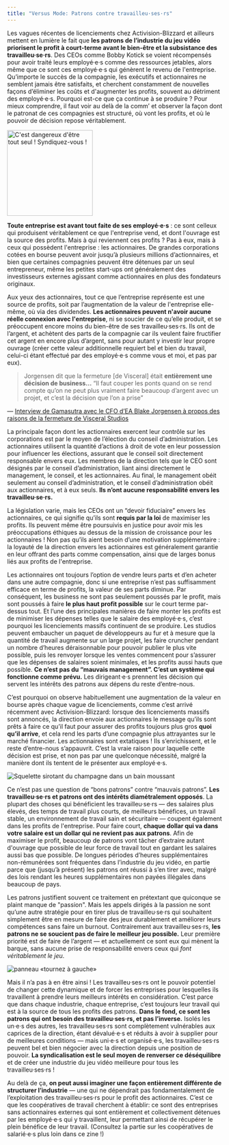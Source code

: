 ```yaml
---
title: "Versus Mode: Patrons contre travailleu·ses·rs"
---
```

Les vagues récentes de licenciements chez Activision-Blizzard et ailleurs mettent en lumière le fait que **les patrons de l’industrie du jeu vidéo priorisent le profit à court-terme avant le bien-être et la subsistance des travailleu·se·rs**. Des CEOs comme Bobby Kotick se voient récompensés pour avoir traité leurs employé·e·s comme des ressources jetables, alors même que ce sont ces employé·e·s qui génèrent le revenu de l'entreprise. Qu’importe le succès de la compagnie, les exécutifs et actionnaires ne semblent jamais être satisfaits, et cherchent constamment de nouvelles façons d’éliminer les coûts et d'augmenter les profits, souvent au détriment des employé·e·s. Pourquoi est-ce que ça continue à se produire ? Pour mieux comprendre, il faut voir au delà de la comm’ et observer la façon dont le patronat de ces compagnies est structuré, où vont les profits, et où le pouvoir de décision repose véritablement.

<div class="md-img left off-1">
<img
  src="/images/dangeroustogoalone_organize.png"
  alt="C'est dangereux d'être tout seul ! Syndiquez-vous !"
    style="width:200px;max-width:100%;"
/>
</div>

**Toute entreprise est avant tout faite de ses employé·e·s** : ce sont celleux qui produisent véritablement ce que l'entreprise vend, et dont l'ouvrage est la source des profits. Mais à qui reviennent ces profits ? Pas à eux, mais à ceux qui possèdent l'entreprise : les actionnaires. De grandes corporations cotées en bourse peuvent avoir jusqu’à plusieurs millions d’actionnaires, et bien que certaines compagnies peuvent être détenues par un seul entrepreneur, même les petites start-ups ont généralement des investisseurs externes agissant comme actionnaires en plus des fondateurs originaux.

Aux yeux des actionnaires, tout ce que l’entreprise représente est une source de profits, soit par l’augmentation de la valeur de l'entreprise elle-même, où via des dividendes. **Les actionnaires peuvent n'avoir aucune réelle connexion avec l'entreprise**, ni se soucier de ce qu’elle produit, et se préoccupent encore moins du bien-être de ses travailleu·ses·rs. Ils ont de l’argent, et achètent des parts de la compagnie car ils veulent faire fructifier cet argent en encore plus d’argent, sans pour autant y investir leur propre ouvrage (créer cette valeur additionnelle requiert bel et bien du travail, celui-ci étant effectué par des employé·e·s comme vous et moi, et pas par eux).


>Jorgensen dit que la fermeture [de Visceral] était **entièrement une décision de business…** “Il faut couper les ponts quand on se rend compte qu’on ne peut plus vraiment faire beaucoup d’argent avec un projet, et c’est la décision que l’on a prise”

<div class="md-attribution">
&#x2014;
<a href="https://www.gamasutra.com/view/news/310630/EA_Viscerals_canned_Star_Wars_project_too_linear_for_modern_tastes.php">
Interview de Gamasutra avec le CFO d’EA Blake Jorgensen à propos des raisons de la fermeture de Visceral Studios
</a>
</div>

La principale façon dont les actionnaires exercent leur contrôle sur les corporations est par le moyen de l’élection du conseil d’administration. Les actionnaires utilisent la quantité d’actions à droit de vote en leur possession pour influencer les élections, assurant que le conseil soit directement responsable envers eux. Les membres de la direction tels que le CEO sont désignés par le conseil d’administration, liant ainsi directement le management, le conseil, et les actionnaires. Au final, le management obéit seulement au conseil d’administration, et le conseil d’administration obéit aux actionnaires, et à eux seuls. **Ils n’ont aucune responsabilité envers les travailleu·se·rs.**

La législation varie, mais les CEOs ont un “devoir fiduciaire” envers les actionnaires, ce qui signifie qu’ils sont **requis par la loi** de maximiser les profits. Ils peuvent même être poursuivis en justice pour avoir mis les préoccupations éthiques au dessus de la mission de croissance pour les actionnaires ! Non pas qu’ils aient besoin d’une motivation supplémentaire : la loyauté de la direction envers les actionnaires est généralement garantie en leur offrant des parts comme compensation, ainsi que de larges bonus liés aux profits de l'entreprise.

Les actionnaires ont toujours l’option de vendre leurs parts et d’en acheter dans une autre compagnie, donc si une entreprise n’est pas suffisamment efficace en terme de profits, la valeur de ses parts diminue. Par conséquent, les business ne sont pas seulement poussés par le profit, mais sont poussés à faire **le plus haut profit possible** sur le court terme par-dessus tout. Et l’une des principales manières de faire monter les profits est de minimiser les dépenses telles que le salaire des employé·e·s, c’est pourquoi les licenciements massifs continuent de se produire. Les studios peuvent embaucher un paquet de développeurs au fur et à mesure que la quantité de travail augmente sur un large projet, les faire cruncher pendant un nombre d’heures déraisonnable pour pouvoir publier le plus vite possible, puis les renvoyer lorsque les ventes commencent pour s’assurer que les dépenses de salaires soient minimales, et les profits aussi hauts que possible. **Ce n’est pas du “mauvais management”. C’est un système qui fonctionne comme prévu.** Les dirigeant·e·s prennent les décision qui servent les intérêts des patrons aux dépens du reste d’entre-nous.


C’est pourquoi on observe habituellement une augmentation de la valeur en bourse après chaque vague de licenciements, comme c’est arrivé récemment avec Activision-Blizzard: lorsque des licenciements massifs sont annoncés, la direction envoie aux actionnaires le message qu’ils sont prêts à faire ce qu’il faut pour assurer des profits toujours plus gros **quoi qu’il arrive**, et cela rend les parts d’une compagnie plus attrayantes sur le marché financier. Les actionnaires sont extatiques ! Ils s’enrichissent, et le reste d’entre-nous s’appauvrit. C’est la vraie raison pour laquelle cette décision est prise, et non pas par une quelconque nécessité, malgré la manière dont ils tentent de le présenter aux employé·e·s.

<div class="md-img off-2">
<img
  src="/images/skeleton.svg"
  alt="Squelette sirotant du champagne dans un bain moussant"
/>
</div>

Ce n’est pas une question de “bons patrons” contre “mauvais patrons”. **Les travailleu·se·rs et patrons ont des intérêts diamétralement opposés**. La plupart des choses qui bénéficient les travailleu·se·rs — des salaires plus élevés, des temps de travail plus courts, de meilleurs bénéfices, un travail stable, un environnement de travail sain et sécuritaire —  coupent également dans les profits de l'entreprise. Pour faire court, **chaque dollar qui va dans votre salaire est un dollar qui ne revient pas aux patrons**. Afin de maximiser le profit, beaucoup de patrons vont tâcher d’extraire autant d'ouvrage que possible de leur force de travail tout en gardant les salaires aussi bas que possible. De longues périodes d’heures supplémentaires non-rémunérées sont fréquentes dans l’industrie du jeu vidéo, en partie parce que (jusqu’à présent) les patrons ont réussi à s’en tirer avec, malgré des lois rendant les heures supplémentaires non payées illégales dans beaucoup de pays.

Les patrons justifient souvent ce traitement en prétextant que quiconque se plaint manque de "passion". Mais les appels dirigés à la passion ne sont qu’une autre stratégie pour en tirer plus de travailleu·se·rs qui souhaitent simplement être en mesure de faire des jeux durablement et améliorer leurs compétences sans faire un burnout. Contrairement aux travailleu·ses·rs, **les patrons ne se soucient pas de faire le meilleur jeu possible.** Leur première priorité est de faire de l’argent — et actuellement ce sont eux qui mènent la barque, sans aucune prise de responsabilité envers ceux qui *font véritablement le jeu*.

<div class="md-img right off-1">
<img
  src="/images/turnleft.svg"
  alt="panneau «tournez à gauche»"
/>
</div>

Mais il n’a pas à en être ainsi ! Les travailleu·ses·rs ont le pouvoir potentiel de changer cette dynamique et de forcer les entreprises pour lesquelles ils travaillent à prendre leurs meilleurs intérêts en considération. C’est parce que dans chaque industrie, chaque entreprise, c’est toujours leur travail qui est à la source de tous les profits des patrons. **Dans le fond, ce sont les patrons qui ont besoin des travailleu·ses·rs, et pas l’inverse.** Isolés les un·e·s des autres, les travailleu·ses·rs sont complètement vulnérables aux caprices de la direction, étant dévalué·e·s et réduits à avoir à supplier pour de meilleures conditions —  mais uni·e·s et organisé·e·s, les travailleu·ses·rs peuvent bel et bien négocier avec la direction depuis une position de pouvoir. **La syndicalisation est le seul moyen de renverser ce déséquilibre** et de créer une industrie du jeu vidéo meilleure pour tous les travailleu·ses·rs !

Au delà de ça, **on peut aussi imaginer une façon entièrement différente de structurer l’industrie** — une qui ne dépendrait pas fondamentalement de l’exploitation des travailleu·ses·rs pour le profit des actionnaires. C’est ce que les coopératives de travail cherchent à établir: ce sont des entreprises sans actionnaires externes qui sont entièrement et collectivement détenues par les employé·e·s qui y travaillent, leur permettant ainsi de récupérer le plein bénéfice de leur travail. (Consultez la partie sur les coopératives de salarié·e·s plus loin dans ce zine !)
